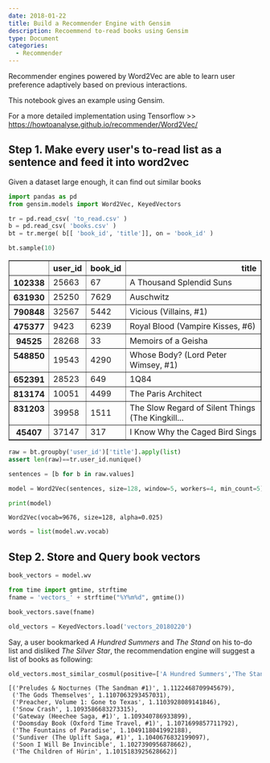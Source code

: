 ```yaml
---
date: 2018-01-22
title: Build a Recommender Engine with Gensim
description: Recoemmend to-read books using Gensim
type: Document
categories:
  - Recommender
---
```




Recommender engines powered by Word2Vec are able to learn user preference adaptively based on previous interactions.

This notebook gives an example using Gensim. 

For a more detailed implementation using Tensorflow >> https://howtoanalyse.github.io/recommender/Word2Vec/

## Step 1. Make every user's to-read list as a sentence and feed it into word2vec

Given a dataset large enough, it can find out similar books


```python
import pandas as pd
from gensim.models import Word2Vec, KeyedVectors
```


```python
tr = pd.read_csv( 'to_read.csv' )
b = pd.read_csv( 'books.csv' )
bt = tr.merge( b[[ 'book_id', 'title']], on = 'book_id' )
```


```python
bt.sample(10)
```




<div>
<style>
    .dataframe thead tr:only-child th {
        text-align: right;
    }

    .dataframe thead th {
        text-align: left;
    }

    .dataframe tbody tr th {
        vertical-align: top;
    }
</style>
<table border="1" class="dataframe">
  <thead>
    <tr style="text-align: right;">
      <th></th>
      <th>user_id</th>
      <th>book_id</th>
      <th>title</th>
    </tr>
  </thead>
  <tbody>
    <tr>
      <th>102338</th>
      <td>25663</td>
      <td>67</td>
      <td>A Thousand Splendid Suns</td>
    </tr>
    <tr>
      <th>631930</th>
      <td>25250</td>
      <td>7629</td>
      <td>Auschwitz</td>
    </tr>
    <tr>
      <th>790848</th>
      <td>32567</td>
      <td>5442</td>
      <td>Vicious (Villains, #1)</td>
    </tr>
    <tr>
      <th>475377</th>
      <td>9423</td>
      <td>6239</td>
      <td>Royal Blood (Vampire Kisses, #6)</td>
    </tr>
    <tr>
      <th>94525</th>
      <td>28268</td>
      <td>33</td>
      <td>Memoirs of a Geisha</td>
    </tr>
    <tr>
      <th>548850</th>
      <td>19543</td>
      <td>4290</td>
      <td>Whose Body?  (Lord Peter Wimsey, #1)</td>
    </tr>
    <tr>
      <th>652391</th>
      <td>28523</td>
      <td>649</td>
      <td>1Q84</td>
    </tr>
    <tr>
      <th>813174</th>
      <td>10051</td>
      <td>4499</td>
      <td>The Paris Architect</td>
    </tr>
    <tr>
      <th>831203</th>
      <td>39958</td>
      <td>1511</td>
      <td>The Slow Regard of Silent Things (The Kingkill...</td>
    </tr>
    <tr>
      <th>45407</th>
      <td>37147</td>
      <td>317</td>
      <td>I Know Why the Caged Bird Sings</td>
    </tr>
  </tbody>
</table>
</div>




```python
raw = bt.groupby('user_id')['title'].apply(list)
assert len(raw)==tr.user_id.nunique()
```


```python
sentences = [b for b in raw.values]
```


```python
model = Word2Vec(sentences, size=128, window=5, workers=4, min_count=5)
```


```python
print(model)
```

    Word2Vec(vocab=9676, size=128, alpha=0.025)



```python
words = list(model.wv.vocab)
```

## Step 2. Store and Query book vectors


```python
book_vectors = model.wv
```


```python
from time import gmtime, strftime
fname = 'vectors_' + strftime("%Y%m%d", gmtime())
```


```python
book_vectors.save(fname)
```


```python
old_vectors = KeyedVectors.load('vectors_20180220')
```

Say, a user bookmarked _A Hundred Summers_ and _The Stand_ on his to-do list and disliked _The Silver Star_, the recommendation engine will suggest a list of books as following:


```python
old_vectors.most_similar_cosmul(positive=['A Hundred Summers','The Stand'],negative=['The Silver Star'])
```




    [('Preludes & Nocturnes (The Sandman #1)', 1.1122468709945679),
     ('The Gods Themselves', 1.1107063293457031),
     ('Preacher, Volume 1: Gone to Texas', 1.1103928089141846),
     ('Snow Crash', 1.1093586683273315),
     ('Gateway (Heechee Saga, #1)', 1.109340786933899),
     ('Doomsday Book (Oxford Time Travel, #1)', 1.1071699857711792),
     ('The Fountains of Paradise', 1.1049118041992188),
     ('Sundiver (The Uplift Saga, #1)', 1.1040676832199097),
     ('Soon I Will Be Invincible', 1.1027390956878662),
     ('The Children of Húrin', 1.1015183925628662)]






